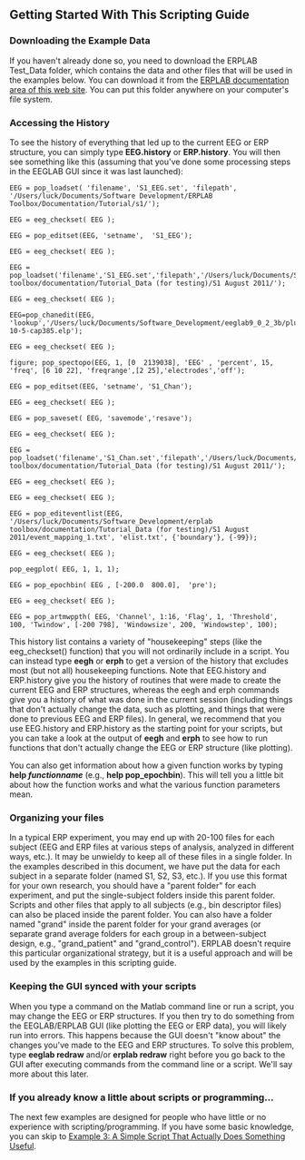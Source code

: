 ## Getting Started With This Scripting Guide
### Downloading the Example Data
If you haven't already done so, you need to download the ERPLAB Test_Data folder, which contains the data and other files that will be used in the examples below. You can download it from the [ERPLAB documentation area of this web site](.).  You can put this folder anywhere on your computer's file system.

### Accessing the History
To see the history of everything that led up to the current EEG or ERP structure, you can simply type **EEG.history** or **ERP.history**.  You will then see something like this (assuming that you've done some processing steps in the EEGLAB GUI since it was last launched):  

    EEG = pop_loadset( 'filename', 'S1_EEG.set', 'filepath', '/Users/luck/Documents/Software Development/ERPLAB Toolbox/Documentation/Tutorial/s1/');

    EEG = eeg_checkset( EEG );

    EEG = pop_editset(EEG, 'setname',  'S1_EEG');

    EEG = eeg_checkset( EEG );

    EEG = pop_loadset('filename','S1_EEG.set','filepath','/Users/luck/Documents/Software_Development/erplab toolbox/documentation/Tutorial_Data (for testing)/S1 August 2011/');

    EEG = eeg_checkset( EEG );

    EEG=pop_chanedit(EEG, 'lookup','/Users/luck/Documents/Software_Development/eeglab9_0_2_3b/plugins/dipfit2.2/standard_BESA/standard-10-5-cap385.elp');

    EEG = eeg_checkset( EEG );

    figure; pop_spectopo(EEG, 1, [0  2139038], 'EEG' , 'percent', 15, 'freq', [6 10 22], 'freqrange',[2 25],'electrodes','off');

    EEG = pop_editset(EEG, 'setname', 'S1_Chan');

    EEG = eeg_checkset( EEG );

    EEG = pop_saveset( EEG, 'savemode','resave');

    EEG = eeg_checkset( EEG );

    EEG = pop_loadset('filename','S1_Chan.set','filepath','/Users/luck/Documents/Software_Development/erplab toolbox/documentation/Tutorial_Data (for testing)/S1 August 2011/');

    EEG = eeg_checkset( EEG );

    EEG = eeg_checkset( EEG );

    EEG = pop_editeventlist(EEG, '/Users/luck/Documents/Software_Development/erplab toolbox/documentation/Tutorial_Data (for testing)/S1 August 2011/event_mapping_1.txt', 'elist.txt', {'boundary'}, {-99});

    EEG = eeg_checkset( EEG );

    pop_eegplot( EEG, 1, 1, 1);

    EEG = pop_epochbin( EEG , [-200.0  800.0],  'pre');

    EEG = eeg_checkset( EEG );

    EEG = pop_artmwppth( EEG, 'Channel', 1:16, 'Flag', 1, 'Threshold', 100, 'Twindow', [-200 798], 'Windowsize', 200, 'Windowstep', 100);  



This history list contains a variety of "housekeeping" steps (like the eeg_checkset() function) that you will not ordinarily include in a script.  You can instead type **eegh** or **erph** to get a version of the history that excludes most (but not all) housekeeping functions.  Note that EEG.history and ERP.history give you the history of routines that were made to create the current EEG and ERP structures, whereas the eegh and erph commands give you a history of what was done in the current session (including things that don't actually change the data, such as plotting, and things that were done to previous EEG and ERP files). In general, we recommend that you use EEG.history and ERP.history as the starting point for your scripts, but you can take a look at the output of **eegh** and **erph** to see how to run functions that don't actually change the EEG or ERP structure (like plotting).

You can also get information about how a given function works by typing **help _functionname_** (e.g., **help pop_epochbin**). This will tell you a little bit about how the function works and what the various function parameters mean.

### Organizing your files
In a typical ERP experiment, you may end up with 20-100 files for each subject (EEG and ERP files at various steps of analysis, analyzed in different ways, etc.).  It may be unwieldy to keep all of these files in a single folder.  In the examples described in this document, we have put the data for each subject in a separate folder (named S1, S2, S3, etc.).  If you use this format for your own research, you should have a "parent folder" for each experiment, and put the single-subject folders inside this parent folder.  Scripts and other files that apply to all subjects (e.g., bin descriptor files) can also be placed inside the parent folder.  You can also have a folder named "grand" inside the parent folder for your grand averages (or separate grand average folders for each group in a between-subject design, e.g., "grand_patient" and "grand_control"). ERPLAB doesn't require this particular organizational strategy, but it is a useful approach and will be used by the examples in this scripting guide.

### Keeping the GUI synced with your scripts
When you type a command on the Matlab command line or run a script, you may change the EEG or ERP structures.  If you then try to do something from the EEGLAB/ERPLAB GUI (like plotting the EEG or ERP data), you will likely run into errors.  This happens because the GUI doesn't "know about" the changes you've made to the EEG and ERP structures.  To solve this problem, type **eeglab redraw** and/or **erplab redraw** right before you go back to the GUI after executing commands from the command line or a script. We'll say more about this later.

### If you already know a little about scripts or programming…
The next few examples are designed for people who have little or no experience with scripting/programming.  If you have some basic knowledge, you can skip to [Example 3: A Simple Script That Actually Does Something Useful](./Example-3:-A-Simple-Script-That-Actually-Does-Something-Useful).
